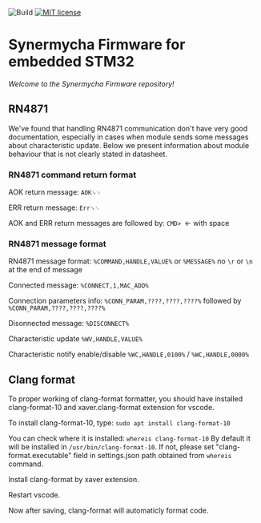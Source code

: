 ![Build](https://github.com/synergia/synermycha-firmware-stm32/actions/workflows/main.yml/badge.svg)
[![MIT license](https://img.shields.io/badge/License-MIT-blue.svg)](https://lbesson.mit-license.org/)
# Synermycha Firmware for embedded STM32

_Welcome to the Synermycha Firmware repository!_

## RN4871
We've found that handling RN4871 communication don't have very good documentation, 
especially in cases when module sends some messages about characteristic update. Below we present information about module behaviour that is not clearly stated in datasheet.

### RN4871 command return format
 AOK return message: `AOK␍␊`

 ERR return message: `Err␍␊`

 AOK and ERR return messages are followed by: `CMD> `<- with space

### RN4871 message format
 RN4871 message format: `%COMMAND,HANDLE,VALUE%` or `%MESSAGE%`
 no `\r` or `\n` at the end of message

 Connected message: `%CONNECT,1,MAC_ADD%`
 
 Connection parameters info: `%CONN_PARAM,????,????,????%` followed by `%CONN_PARAM,????,????,????%`

 Disonnected message: `%DISCONNECT%`

 Characteristic update `%WV,HANDLE,VALUE%`

 Characteristic notify enable/disable `%WC,HANDLE,0100%` / `%WC,HANDLE,0000%`


## Clang format 
To proper working of clang-format formatter, you should have installed clang-format-10
and xaver.clang-format extension for vscode.

To install clang-format-10, type:
`sudo apt install clang-format-10`

You can check where it is installed:
`whereis clang-format-10`
By default it will be installed in `/usr/bin/clang-format-10`. If not, please set "clang-format.executable" field in settings.json
path obtained from `whereis` command.

Install clang-format by xaver extension.

Restart vscode. 

Now after saving, clang-format will automaticly format code.
